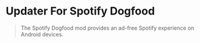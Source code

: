 # Updater For Spotify Dogfood
> The Spotify Dogfood mod provides an ad-free Spotify experience on Android devices.
